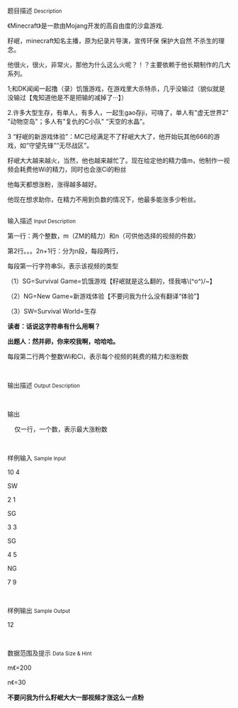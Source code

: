 <div class="panel panel-default">
<div class="area-title">
<span>
题目描述
<small>Description</small>
</span></div>
<div class="panel-body">

<p>《Minecraft》是一款由Mojang开发的高自由度的沙盒游戏.</p><p>籽岷，minecraft知名主播，原为纪录片导演，宣传环保 保护大自然 不杀生的理念。</p><p>他很火，很火，非常火，那他为什么这么火呢？！？主要依赖于他长期制作的几大系列。</p><p>1;和DK闻闻一起撸（录）饥饿游戏，在游戏里大杀特杀，几乎没输过（貌似就是没输过【鬼知道他是不是把输的减掉了···】）</p><p>2.许多大型生存，有单人，有多人，一起生gao存ji，可嗨了，单人有"虚无世界2" "动物空岛"；多人有"复仇的C小队" “天空的水晶”。</p><p>3 “籽岷的新游戏体验”：MC已经满足不了籽岷大大了，他开始玩其他666的游戏，如“守望先锋”“无尽战区”。</p><p>籽岷大大越来越火，当然，他也越来越忙了。现在给定他的精力值m，他制作一视频会耗费他Wi的精力，同时也会涨Ci的粉丝</p><p>他每天都想涨粉，涨得越多越好。</p><p>他现在想求助你，在精力不用到负数的情况下，他最多能涨多少粉丝。</p><p><img src="/source/codevs/codevs-5155/img/aHR0cDovL3d3dy5qb3lvaS5jbi9wcm9ibGVtL2NvZGV2cy01MTU1L2h0dHA6Ly9jb2RldnMuY24vbWVkaWEvbGlua18yMDE2MDcxNzA5MDkzN181OTMuanBn.jpg" title=""></p>

</div>
</div>

<div class="panel panel-default">
<div class="area-title">
<span>
输入描述
<small>Input Description</small>
</span></div>
<div class="panel-body">
<p>第一行：两个整数，m（ZM的精力）和n（可供他选择的视频的件数） </p><p>第2行。。。2n+1行：分为n段，每段两行，</p><p>每段第一行字符串Si，表示该视频的类型</p><p>（1）SG=Survival Game=饥饿游戏【籽岷就是这么翻的，怪我咯\(^o^)/~】</p><p>（2）NG=New Game=新游戏体验【不要问我为什么没有翻译“体验”】</p><p>（3）SW=Survival World=生存</p><p><strong><span style="">读者：话说这字符串有什么用啊？</span></strong></p><p><strong><span style="">出题人：然并卵，你来咬我啊，哈哈哈。</span></strong></p><p>每段第二行两个整数Wi和Ci，表示每个视频的耗费的精力和涨粉数 </p><p><br></p>

</div>
</div>
<div  class="panel panel-default">
<div class="area-title">
<span>
输出描述
<small>Output Description</small>
</span></div>
<div class="panel-body">

<p><br/></p><p>输出</p><p>&nbsp; &nbsp; 仅一行，一个数，表示最大涨粉数</p><p><br/></p>

</div>
</div>


<div class="panel panel-default">
<div class="area-title">
<span>
样例输入
<small>Sample Input</small>
</span></div>
<div class="panel-body">
<p>10 4</p><p>SW</p><p>2 1</p><p>SG</p><p>3 3</p><p>SG</p><p>4 5</p><p>NG</p><p>7 9</p><p><br></p>

</div>
</div>

<div class="panel panel-default">
<div class="area-title">
<span>
样例输出
<small>Sample Output</small>
</span></div>
<div class="panel-body">
<p>12</p><p><br></p>

</div>
</div>

<div class="panel panel-default">
<div class="area-title">
<span>
数据范围及提示
<small>Data Size & Hint</small>
</span></div>
<div class="panel-body">
<p><span style="">m</span><span style="">《=200</span></p><p><span style="">n</span><span style="">《=30</span></p><p><strong><span style="">不要问我为什么籽岷大大一部视频才涨这么一点粉</span></strong></p>
</div>
</div>